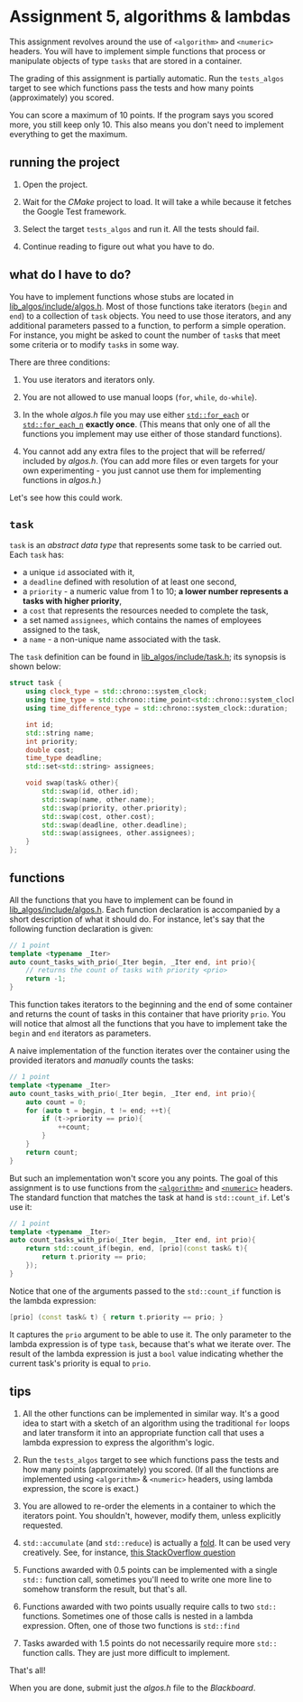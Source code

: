 # Assignment 5, algorithms & lambdas

This assignment revolves around the use of `<algorithm>` and `<numeric>` headers. You will have to implement simple functions that process or manipulate objects of type `tasks` that are stored in a container.

The grading of this assignment is partially automatic. Run the `tests_algos` target to see which functions pass the tests and how many points (approximately) you scored.

You can score a maximum of 10 points. If the program says you scored more, you still keep only 10. This also means you don't need to implement everything to get the maximum.

## running the project

1. Open the project.

2. Wait for the *CMake* project to load. It will take a while because it fetches the Google Test framework.

3. Select the target `tests_algos` and run it. All the tests should fail.

4. Continue reading to figure out what you have to do.


## what do I have to do?

You have to implement functions whose stubs are located in [lib_algos/include/algos.h](lib_algos/include/algos.h).
Most of those functions take iterators (`begin` and `end`) to a collection of `task` objects.
You need to use those iterators, and any additional parameters passed to a function, to perform a simple operation.
For instance, you might be asked to count the number of `task`s that meet some criteria or to modify `task`s in some way.

There are three conditions:

1. You use iterators and iterators only.

2. You are not allowed to use manual loops (`for`, `while`, `do-while`).

3. In the whole *algos.h* file you may use either [`std::for_each`](https://devdocs.io/cpp/algorithm/for_each) or [`std::for_each_n`](https://devdocs.io/cpp/algorithm/for_each_n) **exactly once**.
   (This means that only one of all the functions you implement may use either of those standard functions).

4. You cannot add any extra files to the project that will be referred/ included by *algos.h*.
   (You can add more files or even targets for your own experimenting - you just cannot use them for implementing functions in *algos.h*.)


Let's see how this could work.

## `task`

`task` is an _abstract data type_ that represents some task to be carried out. Each `task` has:

* a unique `id` associated with it,
* a `deadline` defined with resolution of at least one second,
* a `priority` - a numeric value from 1 to 10; __a lower number represents a tasks with higher priority__,
* a `cost` that represents the resources needed to complete the task,
* a set named `assignees`, which contains the names of employees assigned to the task,
* a `name` - a non-unique name associated with the task.

The `task` definition can be found in [lib_algos/include/task.h](lib_algos/include/task.h); its synopsis is shown below:

```cpp
struct task {
    using clock_type = std::chrono::system_clock;
    using time_type = std::chrono::time_point<std::chrono::system_clock>;
    using time_difference_type = std::chrono::system_clock::duration;

    int id;
    std::string name;
    int priority;
    double cost;
    time_type deadline;
    std::set<std::string> assignees;

    void swap(task& other){
        std::swap(id, other.id);
        std::swap(name, other.name);
        std::swap(priority, other.priority);
        std::swap(cost, other.cost);
        std::swap(deadline, other.deadline);
        std::swap(assignees, other.assignees);
    }
};
```

## functions

All the functions that you have to implement can be found in [lib_algos/include/algos.h](lib_algos/include/algos.h). 
Each function declaration is accompanied by a short description of what it should do. 
For instance, let's say that the following function declaration is given:

```cpp
// 1 point
template <typename _Iter>
auto count_tasks_with_prio(_Iter begin, _Iter end, int prio){
    // returns the count of tasks with priority <prio>
    return -1;
}
```

This function takes iterators to the beginning and the end of some container and returns the count of tasks in this container that have priority `prio`. 
You will notice that almost all the functions that you have to implement take the `begin` and `end` iterators as parameters.

A naive implementation of the function iterates over the container using the provided iterators and _manually_ counts the tasks:

```cpp
// 1 point
template <typename _Iter>
auto count_tasks_with_prio(_Iter begin, _Iter end, int prio){
    auto count = 0;
    for (auto t = begin, t != end; ++t){
        if (t->priority == prio){
            ++count;
        }
    }
    return count;
}
```

But such an implementation won't score you any points. 
The goal of this assignment is to use functions from the [`<algorithm>`](https://devdocs.io/cpp/header/algorithm) and [`<numeric>`](https://devdocs.io/cpp/header/numeric) headers. 
The standard function that matches the task at hand is `std::count_if`. Let's use it:

```cpp
// 1 point
template <typename _Iter>
auto count_tasks_with_prio(_Iter begin, _Iter end, int prio){
    return std::count_if(begin, end, [prio](const task& t){
        return t.priority == prio;
    });
}
```

Notice that one of the arguments passed to the `std::count_if` function is the lambda expression:

```cpp
[prio] (const task& t) { return t.priority == prio; }
```

It captures the `prio` argument to be able to use it. The only parameter to the lambda expression is of type `task`, because that's what we iterate over. 
The result of the lambda expression is just a `bool` value indicating whether the current task's priority is equal to `prio`.

## tips

1. All the other functions can be implemented in similar way. It's a good idea to start with a sketch of an algorithm using the traditional `for` loops and later transform it into an appropriate function call that uses a lambda expression to express the algorithm's logic.

2. Run the `tests_algos` target to see which functions pass the tests and how many points (approximately) you scored. (If all the functions are implemented using `<algorithm>` & `<numeric>` headers, using lambda expression, the score is exact.)

3. You are allowed to re-order the elements in a container to which the iterators point. You shouldn't, however, modify them, unless explicitly requested.

4. `std::accumulate` (and `std::reduce`) is actually a [fold](https://en.wikipedia.org/wiki/Fold_(higher-order_function)). It can be used very creatively. See, for instance, [this StackOverflow question](https://stackoverflow.com/questions/12633950/understanding-stdaccumulate?answertab=votes#tab-top)

4. Functions awarded with 0.5 points can be implemented with a single `std::` function call, sometimes you'll need to write one more line to somehow transform the result, but that's all.

5. Functions awarded with two points usually require calls to two `std::` functions. Sometimes one of those calls is nested in a lambda expression. Often, one of those two functions is `std::find`

6. Tasks awarded with 1.5 points do not necessarily require more `std::` function calls. They are just more difficult to implement.

That's all!

When you are done, submit just the *algos.h* file to the *Blackboard*.
